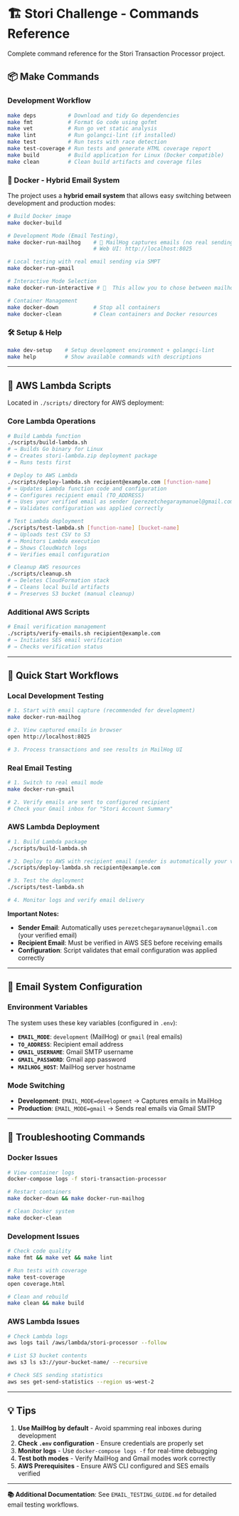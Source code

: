 # 🏗️ Stori Challenge - Commands Reference

Complete command reference for the Stori Transaction Processor project.

## 📦 Make Commands

### Development Workflow
```bash
make deps          # Download and tidy Go dependencies
make fmt           # Format Go code using gofmt
make vet           # Run go vet static analysis
make lint          # Run golangci-lint (if installed)
make test          # Run tests with race detection
make test-coverage # Run tests and generate HTML coverage report
make build         # Build application for Linux (Docker compatible)
make clean         # Clean build artifacts and coverage files
```

### 🐳 Docker - Hybrid Email System

The project uses a **hybrid email system** that allows easy switching between development and production modes:

```bash
# Build Docker image
make docker-build

# Development Mode (Email Testing),
make docker-run-mailhog    # 🧪 MailHog captures emails (no real sending)
                           # Web UI: http://localhost:8025

# Local testing with real email sending via SMPT
make docker-run-gmail      

# Interactive Mode Selection
make docker-run-interactive # 🔄  This allow you to chose between mailhog or gmail(and work same as those above)

# Container Management
make docker-down           # Stop all containers
make docker-clean          # Clean containers and Docker resources
```

### 🛠️ Setup & Help
```bash
make dev-setup    # Setup development environment + golangci-lint
make help         # Show available commands with descriptions
```

---

## 🚀 AWS Lambda Scripts

Located in `./scripts/` directory for AWS deployment:

### Core Lambda Operations
```bash
# Build Lambda function
./scripts/build-lambda.sh
# → Builds Go binary for Linux
# → Creates stori-lambda.zip deployment package
# → Runs tests first

# Deploy to AWS Lambda
./scripts/deploy-lambda.sh recipient@example.com [function-name]
# → Updates Lambda function code and configuration
# → Configures recipient email (TO_ADDRESS)
# → Uses your verified email as sender (perezetchegaraymanuel@gmail.com)
# → Validates configuration was applied correctly

# Test Lambda deployment
./scripts/test-lambda.sh [function-name] [bucket-name]
# → Uploads test CSV to S3
# → Monitors Lambda execution
# → Shows CloudWatch logs
# → Verifies email configuration

# Cleanup AWS resources
./scripts/cleanup.sh
# → Deletes CloudFormation stack
# → Cleans local build artifacts
# → Preserves S3 bucket (manual cleanup)
```

### Additional AWS Scripts
```bash
# Email verification management
./scripts/verify-emails.sh recipient@example.com
# → Initiates SES email verification
# → Checks verification status

```

---

## 🧪 Quick Start Workflows

### Local Development Testing
```bash
# 1. Start with email capture (recommended for development)
make docker-run-mailhog

# 2. View captured emails in browser
open http://localhost:8025

# 3. Process transactions and see results in MailHog UI
```

### Real Email Testing  
```bash
# 1. Switch to real email mode
make docker-run-gmail

# 2. Verify emails are sent to configured recipient
# Check your Gmail inbox for "Stori Account Summary"
```

### AWS Lambda Deployment
```bash
# 1. Build Lambda package
./scripts/build-lambda.sh

# 2. Deploy to AWS with recipient email (sender is automatically your verified email)
./scripts/deploy-lambda.sh recipient@example.com

# 3. Test the deployment
./scripts/test-lambda.sh

# 4. Monitor logs and verify email delivery
```

**Important Notes:**
- **Sender Email**: Automatically uses `perezetchegaraymanuel@gmail.com` (your verified email)
- **Recipient Email**: Must be verified in AWS SES before receiving emails
- **Configuration**: Script validates that email configuration was applied correctly

---

## 📧 Email System Configuration

### Environment Variables
The system uses these key variables (configured in `.env`):

- **`EMAIL_MODE`**: `development` (MailHog) or `gmail` (real emails)
- **`TO_ADDRESS`**: Recipient email address
- **`GMAIL_USERNAME`**: Gmail SMTP username  
- **`GMAIL_PASSWORD`**: Gmail app password
- **`MAILHOG_HOST`**: MailHog server hostname

### Mode Switching
- **Development**: `EMAIL_MODE=development` → Captures emails in MailHog
- **Production**: `EMAIL_MODE=gmail` → Sends real emails via Gmail SMTP

---

## 🔧 Troubleshooting Commands

### Docker Issues
```bash
# View container logs
docker-compose logs -f stori-transaction-processor

# Restart containers
make docker-down && make docker-run-mailhog

# Clean Docker system
make docker-clean
```

### Development Issues
```bash
# Check code quality
make fmt && make vet && make lint

# Run tests with coverage
make test-coverage
open coverage.html

# Clean and rebuild
make clean && make build
```

### AWS Lambda Issues
```bash
# Check Lambda logs
aws logs tail /aws/lambda/stori-processor --follow

# List S3 bucket contents  
aws s3 ls s3://your-bucket-name/ --recursive

# Check SES sending statistics
aws ses get-send-statistics --region us-west-2
```

---

## 💡 Tips

1. **Use MailHog by default** - Avoid spamming real inboxes during development
2. **Check `.env` configuration** - Ensure credentials are properly set
3. **Monitor logs** - Use `docker-compose logs -f` for real-time debugging
4. **Test both modes** - Verify MailHog and Gmail modes work correctly
5. **AWS Prerequisites** - Ensure AWS CLI configured and SES emails verified

---

**📚 Additional Documentation**: See `EMAIL_TESTING_GUIDE.md` for detailed email testing workflows.